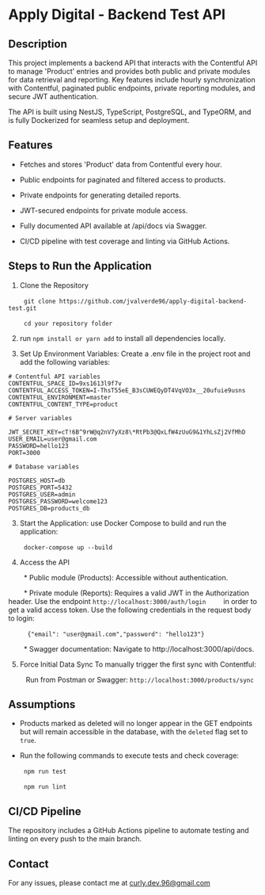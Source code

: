# Apply Digital - Backend Test API

## Description

This project implements a backend API that interacts with the Contentful API to manage 'Product' entries and provides both public and private modules for data retrieval and reporting. Key features include hourly synchronization with Contentful, paginated public endpoints, private reporting modules, and secure JWT authentication.

The API is built using NestJS, TypeScript, PostgreSQL, and TypeORM, and is fully Dockerized for seamless setup and deployment.

## Features

* Fetches and stores 'Product' data from Contentful every hour.

* Public endpoints for paginated and filtered access to products.

* Private endpoints for generating detailed reports.

* JWT-secured endpoints for private module access.

* Fully documented API available at /api/docs via Swagger.

* CI/CD pipeline with test coverage and linting via GitHub Actions.


## Steps to Run the Application

1. Clone the Repository

&nbsp;&nbsp;&nbsp;&nbsp;&nbsp;&nbsp;&nbsp;&nbsp;```git clone https://github.com/jvalverde96/apply-digital-backend-test.git ``` 

&nbsp;&nbsp;&nbsp;&nbsp;&nbsp;&nbsp;&nbsp;&nbsp;```cd your repository folder```

2. run ```npm install or yarn add``` to install all dependencies locally.

3. Set Up Environment Variables: Create a .env file in the project root and add the following variables:


```
# Contentful API variables 
CONTENTFUL_SPACE_ID=9xs1613l9f7v
CONTENTFUL_ACCESS_TOKEN=I-ThsT55eE_B3sCUWEQyDT4VqVO3x__20ufuie9usns
CONTENTFUL_ENVIRONMENT=master
CONTENTFUL_CONTENT_TYPE=product

# Server variables

JWT_SECRET_KEY=cT!6B^9rW@q2nV7yXz8\*RtPb3@QxLfW4zUuG9&1YhLsZj2VfMhD
USER_EMAIL=user@gmail.com
PASSWORD=hello123
PORT=3000

# Database variables

POSTGRES_HOST=db
POSTGRES_PORT=5432
POSTGRES_USER=admin
POSTGRES_PASSWORD=welcome123
POSTGRES_DB=products_db
```


3. Start the Application: use Docker Compose to build and run the application:

&nbsp;&nbsp;&nbsp;&nbsp;&nbsp;&nbsp;&nbsp;&nbsp;```docker-compose up --build```

4. Access the API

&nbsp;&nbsp;&nbsp;&nbsp;&nbsp;&nbsp;&nbsp;&nbsp;* Public module (Products): Accessible without authentication.

&nbsp;&nbsp;&nbsp;&nbsp;&nbsp;&nbsp;&nbsp;&nbsp;* Private module (Reports): Requires a valid JWT in the Authorization header. Use the endpoint  ```http://localhost:3000/auth/login``` &nbsp;&nbsp;&nbsp;&nbsp;&nbsp;&nbsp;&nbsp;&nbsp;in order to get a valid access token. Use the following credentials in the request body to login: 


&nbsp;&nbsp;&nbsp;&nbsp;&nbsp;&nbsp;&nbsp;&nbsp;``` {"email": "user@gmail.com","password": "hello123"}```

&nbsp;&nbsp;&nbsp;&nbsp;&nbsp;&nbsp;&nbsp;&nbsp;* Swagger documentation: Navigate to http://localhost:3000/api/docs.

5. Force Initial Data Sync
   To manually trigger the first sync with Contentful:

&nbsp;&nbsp;&nbsp;&nbsp;&nbsp;&nbsp;&nbsp;&nbsp; Run from Postman or Swagger: ```http://localhost:3000/products/sync```

## Assumptions

* Products marked as deleted will no longer appear in the GET endpoints but will remain accessible in the database, with the `deleted` flag set to `true`.

* Run the following commands to execute tests and check coverage:

&nbsp;&nbsp;&nbsp;&nbsp;&nbsp;&nbsp;&nbsp;&nbsp;```npm run test```

&nbsp;&nbsp;&nbsp;&nbsp;&nbsp;&nbsp;&nbsp;&nbsp;```npm run lint```

## CI/CD Pipeline

The repository includes a GitHub Actions pipeline to automate testing and linting on every push to the main branch.

## Contact

For any issues, please contact me at curly.dev.96@gmail.com
